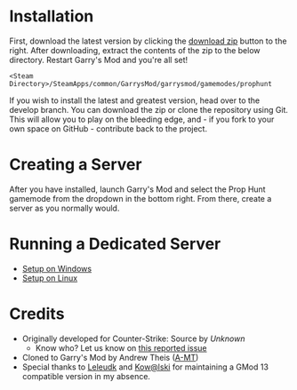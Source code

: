 # Installation

First, download the latest version by clicking the [download zip](https://github.com/andrewtheis/prophunt/archive/master.zip) button to the right. After downloading, extract the contents of the zip to the below directory. Restart Garry's Mod and you're all set!

`<Steam Directory>/SteamApps/common/GarrysMod/garrysmod/gamemodes/prophunt`

If you wish to install the latest and greatest version, head over to the develop branch. You can download the zip or clone the repository using Git. This will allow you to play on the bleeding edge, and - if you fork to your own space on GitHub - contribute back to the project.


# Creating a Server

After you have installed, launch Garry's Mod and select the Prop Hunt gamemode from the dropdown in the bottom right. From there, create a server as you normally would.


# Running a Dedicated Server

- [Setup on Windows](https://github.com/andrewtheis/prophunt/blob/master/windows.md)
- [Setup on Linux](https://github.com/andrewtheis/prophunt/blob/master/linux.md)


# Credits

- Originally developed for Counter-Strike: Source by *Unknown*
	- Know who? Let us know on [this reported issue](https://github.com/andrewtheis/prophunt/issues/2)
- Cloned to Garry's Mod by Andrew Theis ([A-MT](http://steamcommunity.com/id/amt))
- Special thanks to [Leleudk](http://steamcommunity.com/id/leleudk) and [Kow@lski](http://steamcommunity.com/id/kowalski7cc) for maintaining a GMod 13 compatible version in my absence.
